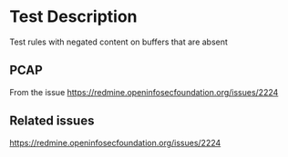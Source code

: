# Test Description

Test rules with negated content on buffers that are absent

## PCAP

From the issue https://redmine.openinfosecfoundation.org/issues/2224

## Related issues

https://redmine.openinfosecfoundation.org/issues/2224
